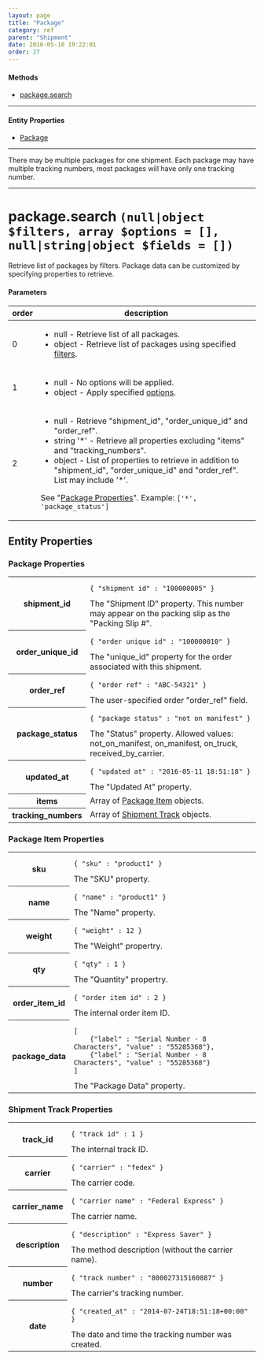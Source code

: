```yaml
---
layout: page
title: "Package"
category: ref
parent: "Shipment"
date: 2016-05-10 19:22:01
order: 27
---
```


#### Methods

 * [package.search](#package_search)
 
----

#### Entity Properties

 * [Package](#package_properties)

----

There may be multiple packages for one shipment. Each package may have multiple tracking numbers, most packages will have only one tracking number.

----

<h1 id="package_search">
package.search
<code>(null|object $filters, array $options = [], null|string|object $fields = [])</code>
</h1>

Retrieve list of packages by filters. Package data can be customized by specifying properties to retrieve.

#### Parameters

<table class="table">
<thead><tr><th>order</th><th>description</th></tr></thead>
<tbody>
    <tr>
        <td>0</td>
        <td><ul>
        <li>null - Retrieve list of all packages.</li>
        <li>object - Retrieve list of packages using specified <a href="/doc/search-filters.html" title="Search Filters">filters</a>.</li>
        </ul></td>
    </tr>
    <tr>
        <td>1</td>
        <td><ul>
        <li>null - No options will be applied.</li>
        <li>object - Apply specified <a href="/doc/search-options.html" title="Search Options">options</a>.</li>
        </ul></td>
    </tr>
    <tr>
        <td>2</td>
        <td>
            <ul>
                <li>null - Retrieve "shipment_id", "order_unique_id" and "order_ref".</li>
                <li>string '*' - Retrieve all properties excluding "items" and "tracking_numbers".</li>
                <li>object - List of properties to retrieve in addition to "shipment_id", "order_unique_id" and "order_ref". List may include '*'.</li>
            </ul>
            <p>
            See "<a href="#package_properties">Package Properties</a>". Example:
            <code>['*', 'package_status']</code>
            </p>
        </td>
    </tr>
</tbody>
</table>

## Entity Properties

<h3 id="package_properties">
    Package Properties
</h3>

<table class="table-striped">
<tbody>
    <tr>
        <th>shipment_id</th>
        <td>
            <pre><code>{ "shipment_id" : "100000005" }</code></pre>
            The "Shipment ID" property. This number may appear on the packing slip as the "Packing Slip #".
        </td>
    </tr>
    <tr>
        <th>order_unique_id</th>
        <td>
            <pre><code>{ "order_unique_id" : "100000010" }</code></pre>
            The "unique_id" property for the order associated with this shipment.
        </td>
    </tr>
    <tr>
        <th>order_ref</th>
        <td>
            <pre><code>{ "order_ref" : "ABC-54321" }</code></pre>
            The user-specified order "order_ref" field.
        </td>
    </tr>
    <tr>
        <th>package_status</th>
        <td>
            <pre><code>{ "package_status" : "not_on_manifest" }</code></pre>
            The "Status" property. Allowed values: not_on_manifest, on_manifest, on_truck, received_by_carrier.
        </td>
    </tr>
    <tr>
        <th>updated_at</th>
        <td>
            <pre><code>{ "updated_at" : "2016-05-11 18:51:18" }</code></pre>
            The "Updated At" property.
        </td>
    </tr>
    <tr>
        <th>items</th>
        <td>
            Array of <a href="#package_item_properties">Package Item</a> objects.
        </td>
    </tr>
    <tr>
        <th>tracking_numbers</th>
        <td>
            Array of <a href="#track_properties">Shipment Track</a> objects.
        </td>
    </tr>
</tbody>
</table>

<h3 id="package_item_properties">
    Package Item Properties
</h3>

<table class="table-striped">
<tbody>
    <tr>
        <th>sku</th>
        <td>
            <pre><code>{ "sku" : "product1" }</code></pre>
            The "SKU" property.
        </td>
    </tr>
    <tr>
        <th>name</th>
        <td>
            <pre><code>{ "name" : "product1" }</code></pre>
            The "Name" property.
        </td>
    </tr>
    <tr>
        <th>weight</th>
        <td>
            <pre><code>{ "weight" : 12 }</code></pre>
            The "Weight" propertry.
        </td>
    </tr>
    <tr>
        <th>qty</th>
        <td>
            <pre><code>{ "qty" : 1 }</code></pre>
            The "Quantity" propertry.
        </td>
    </tr>
    <tr>
        <th>order_item_id</th>
        <td>
            <pre><code>{ "order_item_id" : 2 }</code></pre>
            The internal order item ID.
        </td>
    </tr>
    <tr>
        <th>package_data</th>
        <td>
<pre><code>[
    {"label" : "Serial Number - 8 Characters", "value" : "55285368"},
    {"label" : "Serial Number - 8 Characters", "value" : "55285368"}
]</code></pre>
            The "Package Data" property.
        </td>
    </tr>
</tbody>
</table>

<h3 id="track_properties">
    Shipment Track Properties
</h3>

<table class="table-striped">
<tbody>
    <tr>
        <th>track_id</th>
        <td>
            <pre><code>{ "track_id" : 1 }</code></pre>
            The internal track ID.
        </td>
    </tr>
    <tr>
        <th>carrier</th>
        <td>
            <pre><code>{ "carrier" : "fedex" }</code></pre>
            The carrier code.
        </td>
    </tr>
    <tr>
        <th>carrier_name</th>
        <td>
            <pre><code>{ "carrier_name" : "Federal Express" }</code></pre>
            The carrier name.
        </td>
    </tr>
    <tr>
        <th>description</th>
        <td>
            <pre><code>{ "description" : "Express Saver" }</code></pre>
            The method description (without the carrier name).
        </td>
    </tr>
    <tr>
        <th>number</th>
        <td>
            <pre><code>{ "track_number" : "800027315160887" }</code></pre>
            The carrier's tracking number.
        </td>
    </tr>
    <tr>
        <th>date</th>
        <td>
            <pre><code>{ "created_at" : "2014-07-24T18:51:18+00:00" }</code></pre>
            The date and time the tracking number was created.
        </td>
    </tr>
</tbody>
</table>
